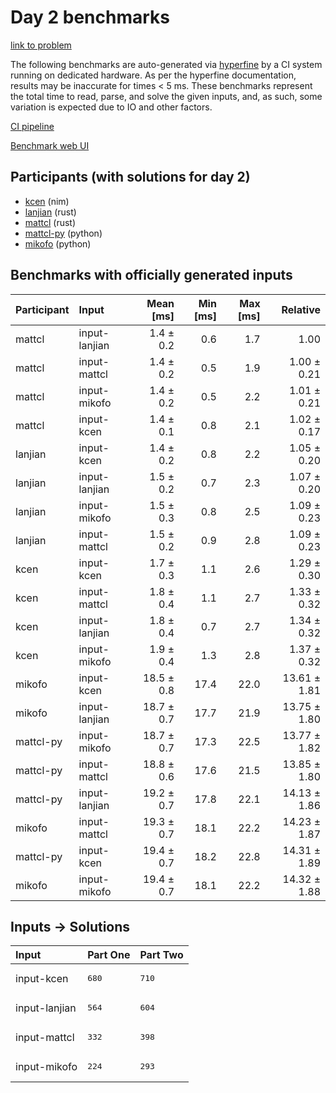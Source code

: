 # Day 2 benchmarks

[link to problem](https://adventofcode.com/2024/day/2)

The following benchmarks are auto-generated via
[hyperfine](https://github.com/sharkdp/hyperfine) by a CI system running on
dedicated hardware. As per the hyperfine documentation, results may be
inaccurate for times < 5 ms. These benchmarks represent the total time to read,
parse, and solve the given inputs, and, as such, some variation is expected due
to IO and other factors.

[CI pipeline](http://ci.papercode.net:8080/teams/main/pipelines/aoc2024)

[Benchmark web UI](https://aoc.ancalagon.black)


## Participants (with solutions for day 2)

- [kcen](https://github.com/kcen/aoc2024) (nim)
- [lanjian](https://github.com/lanjian/aoc-2024) (rust)
- [mattcl](https://github.com/mattcl/aoc2024) (rust)
- [mattcl-py](https://github.com/mattcl/aoc2024-py) (python)
- [mikofo](https://github.com/mikofo/aoc2024) (python)


## Benchmarks with officially generated inputs

| Participant | Input | Mean [ms] | Min [ms] | Max [ms] | Relative |
|:---|:---|---:|---:|---:|---:|
| mattcl | input-lanjian | 1.4 ± 0.2 | 0.6 | 1.7 | 1.00 |
| mattcl | input-mattcl | 1.4 ± 0.2 | 0.5 | 1.9 | 1.00 ± 0.21 |
| mattcl | input-mikofo | 1.4 ± 0.2 | 0.5 | 2.2 | 1.01 ± 0.21 |
| mattcl | input-kcen | 1.4 ± 0.1 | 0.8 | 2.1 | 1.02 ± 0.17 |
| lanjian | input-kcen | 1.4 ± 0.2 | 0.8 | 2.2 | 1.05 ± 0.20 |
| lanjian | input-lanjian | 1.5 ± 0.2 | 0.7 | 2.3 | 1.07 ± 0.20 |
| lanjian | input-mikofo | 1.5 ± 0.3 | 0.8 | 2.5 | 1.09 ± 0.23 |
| lanjian | input-mattcl | 1.5 ± 0.2 | 0.9 | 2.8 | 1.09 ± 0.23 |
| kcen | input-kcen | 1.7 ± 0.3 | 1.1 | 2.6 | 1.29 ± 0.30 |
| kcen | input-mattcl | 1.8 ± 0.4 | 1.1 | 2.7 | 1.33 ± 0.32 |
| kcen | input-lanjian | 1.8 ± 0.4 | 0.7 | 2.7 | 1.34 ± 0.32 |
| kcen | input-mikofo | 1.9 ± 0.4 | 1.3 | 2.8 | 1.37 ± 0.32 |
| mikofo | input-kcen | 18.5 ± 0.8 | 17.4 | 22.0 | 13.61 ± 1.81 |
| mikofo | input-lanjian | 18.7 ± 0.7 | 17.7 | 21.9 | 13.75 ± 1.80 |
| mattcl-py | input-mikofo | 18.7 ± 0.7 | 17.3 | 22.5 | 13.77 ± 1.82 |
| mattcl-py | input-mattcl | 18.8 ± 0.6 | 17.6 | 21.5 | 13.85 ± 1.80 |
| mattcl-py | input-lanjian | 19.2 ± 0.7 | 17.8 | 22.1 | 14.13 ± 1.86 |
| mikofo | input-mattcl | 19.3 ± 0.7 | 18.1 | 22.2 | 14.23 ± 1.87 |
| mattcl-py | input-kcen | 19.4 ± 0.7 | 18.2 | 22.8 | 14.31 ± 1.89 |
| mikofo | input-mikofo | 19.4 ± 0.7 | 18.1 | 22.2 | 14.32 ± 1.88 |


## Inputs -> Solutions

| Input | Part One | Part Two |
|:---|:---|:---|
|input-kcen|<pre>680</pre>|<pre>710</pre>|
|input-lanjian|<pre>564</pre>|<pre>604</pre>|
|input-mattcl|<pre>332</pre>|<pre>398</pre>|
|input-mikofo|<pre>224</pre>|<pre>293</pre>|